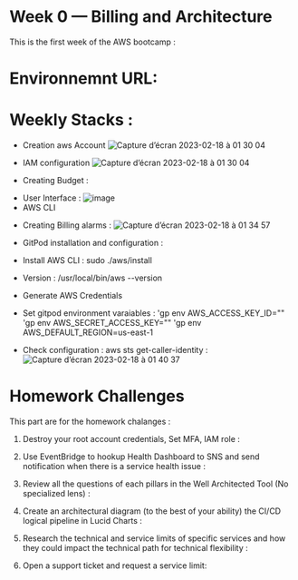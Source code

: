 # Week 0 — Billing and Architecture
This is the first week of the AWS bootcamp : 



# Environnemnt URL: 





# Weekly Stacks : 

- Creation aws Account 
![Capture d’écran 2023-02-18 à 01 30 04](https://user-images.githubusercontent.com/11331502/219821097-8b150eff-c502-4ed4-9035-09ce85d1aeb1.png)

- IAM configuration 
![Capture d’écran 2023-02-18 à 01 30 04](https://user-images.githubusercontent.com/11331502/219821167-90ad9a2b-d4cf-49bd-a5b2-c2b49bcf9830.png)

- Creating Budget : 
 * User Interface :  ![image](https://user-images.githubusercontent.com/11331502/219821278-5930f47c-0032-4d32-9ac5-958208fda842.png)
 * AWS CLI 

- Creating Billing alarms : 
![Capture d’écran 2023-02-18 à 01 34 57](https://user-images.githubusercontent.com/11331502/219821474-c9eea919-7c67-4477-b7cf-62cccdfd42e8.png)


- GitPod installation and configuration : 
 * Install AWS CLI : sudo ./aws/install
 * Version : /usr/local/bin/aws --version
 * Generate AWS Credentials
 * Set gitpod environment varaiables : 
      'gp env AWS_ACCESS_KEY_ID=""
      'gp env AWS_SECRET_ACCESS_KEY=""
      'gp env AWS_DEFAULT_REGION=us-east-1
      
* Check configuration : aws sts get-caller-identity : 
![Capture d’écran 2023-02-18 à 01 40 37](https://user-images.githubusercontent.com/11331502/219821803-6ece54a8-2a64-4f64-90da-ef74d39d331e.png)






#  Homework Challenges
 This part are for the homework chalanges : 

1. Destroy your root account credentials, Set MFA, IAM role : 



2. Use EventBridge to hookup Health Dashboard to SNS and send notification when there is a service health issue : 



3. Review all the questions of each pillars in the Well Architected Tool (No specialized lens) : 



4. Create an architectural diagram (to the best of your ability) the CI/CD logical pipeline in Lucid Charts : 



5. Research the technical and service limits of specific services and how they could impact the technical path for technical flexibility : 



6. Open a support ticket and request a service limit: 

